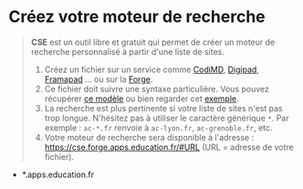 # Créez votre moteur de recherche

> **CSE** est un outil libre et gratuit qui permet de créer un moteur de recherche personnalisé à partir d'une liste de sites.
>
> 1. Créez un fichier sur un service comme [CodiMD](https://codimd.apps.education.fr/), [Digipad](https://digipad.app/), [Framapad](https://framapad.org/abc/fr/) … ou sur la [Forge](https://forge.apps.education.fr/).
> 2. Ce fichier doit suivre une syntaxe particulière. Vous pouvez récupérer [ce modèle](https://codimd.apps.education.fr/b8KAltV2QQWR2rKhF_eYcg?both) ou bien regarder cet [exemple](https://cse.forge.apps.education.fr/#https://eyssette.forge.apps.education.fr/my-cse/intro-philo.md).
> 3. La recherche est plus pertinente si votre liste de sites n'est pas trop longue. N'hésitez pas à utiliser le caractère générique `*`. Par exemple : `ac-*.fr` renvoie à `ac-lyon.fr`, `ac-grenoble.fr`, etc.
> 4. Votre moteur de recherche sera disponible à l'adresse : https://cse.forge.apps.education.fr/#URL (URL = adresse de votre fichier).

<!-- La liste des sites pour votre moteur de recherche : -->

- *.apps.education.fr
